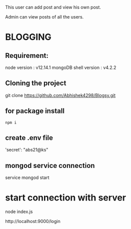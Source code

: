 
This user can add post and view his own post.

Admin can view posts of all the users.

# BLOGGING

## Requirement:

node version : v12.14.1 
mongoDB shell version : v4.2.2

## Cloning the project
git clone https://github.com/Abhishek4298/Blogsy.git


## for package install
```node
npm i 
```

## create .env file
 'secret': "abs21@ks"

## mongod service connection
service mongod start

# start connection with server
node index.js


http://localhost:9000/login

